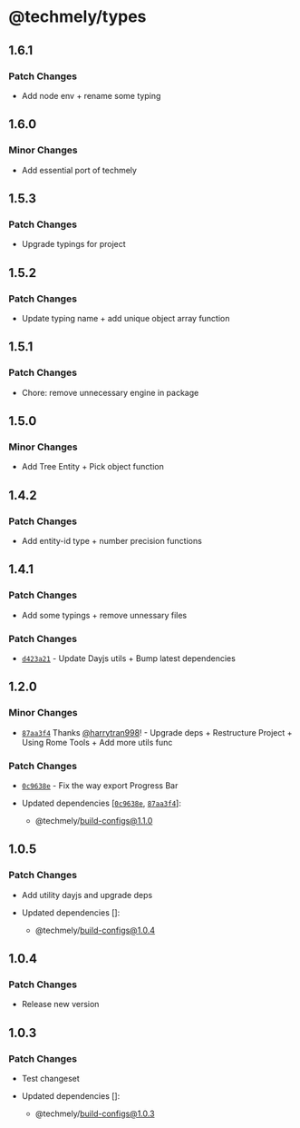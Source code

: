 # @techmely/types

## 1.6.1

### Patch Changes

- Add node env + rename some typing

## 1.6.0

### Minor Changes

- Add essential port of techmely

## 1.5.3

### Patch Changes

- Upgrade typings for project

## 1.5.2

### Patch Changes

- Update typing name + add unique object array function

## 1.5.1

### Patch Changes

- Chore: remove unnecessary engine in package

## 1.5.0

### Minor Changes

- Add Tree Entity + Pick object function

## 1.4.2

### Patch Changes

- Add entity-id type + number precision functions

## 1.4.1

### Patch Changes

- Add some typings + remove unnessary files

### Patch Changes

- [`d423a21`](undefined) - Update Dayjs utils + Bump latest dependencies

## 1.2.0

### Minor Changes

- [`87aa3f4`](https://github.com/techmely/utils/commit/87aa3f4fcc8fc239db3b1343f47a6d9bf056de43) Thanks [@harrytran998](https://github.com/harrytran998)! - Upgrade deps + Restructure Project + Using Rome Tools + Add more utils func

### Patch Changes

- [`0c9638e`](undefined) - Fix the way export Progress Bar

- Updated dependencies [[`0c9638e`](undefined), [`87aa3f4`](https://github.com/techmely/utils/commit/87aa3f4fcc8fc239db3b1343f47a6d9bf056de43)]:
  - @techmely/build-configs@1.1.0

## 1.0.5

### Patch Changes

- Add utility dayjs and upgrade deps

- Updated dependencies []:
  - @techmely/build-configs@1.0.4

## 1.0.4

### Patch Changes

- Release new version

## 1.0.3

### Patch Changes

- Test changeset

- Updated dependencies []:
  - @techmely/build-configs@1.0.3
